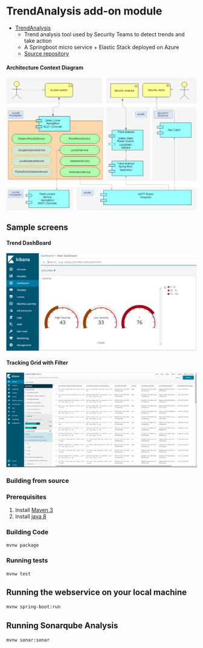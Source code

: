 # TrendAnalysis add-on module

     
- [TrendAnalysis](https://github.com/BravoTeam2018/trendanalysis)  
    - Trend analysis tool used by Security Teams to detect trends and take action
    - A Springboot micro service + Elastic Stack deployed on Azure 
    - [Source repository](https://github.com/BravoTeam2018/trendanalysis)

#### Architecture Context Diagram 
![Context Diagram](https://github.com/BravoTeam2018/DetectCloneRFID/blob/master/docs/ContextDiagram.png)

## Sample screens

#### Trend DashBoard
![Dashboard](https://github.com/BravoTeam2018/DetectCloneRFID/blob/master/docs/dashboard.png)

#### Tracking Grid with Filter 
![Tracking Filter](https://github.com/BravoTeam2018/DetectCloneRFID/blob/master/docs/FilteredTrackingView.png)

### Building from source

### Prerequisites 
1. Install [Maven 3]( https://maven.apache.org/)
2. Install [java 8]( http://www.oracle.com/technetwork/java/javase/downloads/jdk8-downloads-2133151.html)



### Building Code
```
mvnw package
```

### Running tests
```
mvnw test
```

## Running the webservice on your local machine
```
mvnw spring-boot:run
```

## Running Sonarqube Analysis 
```
mvnw sonar:sonar
```

